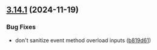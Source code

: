 ## [3.14.1](https://github.com/rudderlabs/rudder-sdk-js/compare/@rudderstack/analytics-js-common@3.14.0...@rudderstack/analytics-js-common@3.14.1) (2024-11-19)


### Bug Fixes

* don't sanitize event method overload inputs ([b819d61](https://github.com/rudderlabs/rudder-sdk-js/commit/b819d61ea278c2f553c63495ecf5bd0305550dfe))

